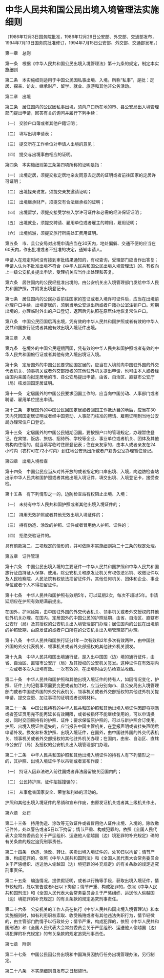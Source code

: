 # 中华人民共和国公民出境入境管理法实施细则  

（1986年12月3日国务院批准，1986年12月26日公安部、外交部、交通部发布，1994年7月13日国务院批准修订，1994年7月15日公安部、外交部、交通部发布。）  

第一章　总则  

第一条　根据《中华人民共和国公民出境入境管理法》第十九条的规定，制定本实施细则  

第二条　本实施细则适用于中国公民因私事出境、入境。所称“私事”，是批：定居、探亲、访友、继承财产、留学、就业、旅游和其他非公务活动。  

第二章　出境  

第三条　居住国内的公民因私事出境，须向户口所在地的市、县公安局出入境管理部门提出申请，回答有关的询问并履行下列手续：  

（一） 交验户口簿或者其他户籍证明；  

（二） 填写出境申请表；  

（三） 提交所在工作单位对申请人出境的意见；  

（四） 提交与出境事由相应的证明。  

第四条　本实施细则第三条第四项所称的证明是指：  

（一） 出境定居，须提交拟定居地亲友同意去定居的证明或者前往国家的定居许可证明；  

（二） 出境探亲访友，须提交亲友邀请证明；  

（三） 出境继承财产，须提交有合法继承权的证明；  

（四） 出境留学，须提交接受学校入学许可证件和必需的经济保证证明；  

（五） 出境就业，须提交聘请、雇用单位或者雇主的聘用，雇用证明；  

（六） 出境旅游，须提交旅行所需处汇费用证明。  

第五条　市、县公安局对出境申请应当在30天内，地处偏僻、交通不便的应当在60天内，作出批准或者不批准的决定，通知申请人。  

申请人在规定时间没有接到审批结果通知的，有权查询，受理部门应当作出答复；申请人认为不批准出境不符合《中华人民共和国公民出境入境管理法》的，有权向上一级公安机关提出申诉，受理机关应当作出处理和答复。  

第六条　居住国内的公民经批准出境的，由公安机关出入境管理部门发给中华人民共和国护照，并附发出境登记卡。  

第七条　居住国内的公民办妥前往国家的签证或者入境许可证件后，应当在出境前办理户口手续，出境定居的，须到当地公安派出所或者户籍办公室注销户口。短期出境的，办理临时外出的户口登记，返回后凭执照在原居住地恢复常住户口。  

第八条　中国公民回国后再出境，凭有效的中华人民共和国护照或者有效的中华人民共和国旅行证或者其他有效出境入境证件出境。  

第三章　入境  

第九条　在境外的中国公民短期回国，凭有效的中华人民共和国护照或者有效的中华人民共和国旅行证或者其他有效入境出境证入境。  

第十条　定居国外的中国公民要求回国定居的，应当在入境前向中国驻外国的外交代表机关、领事机关或者外交部授权的其他驻外机关提出申请，也可由本人或者经由国内亲属向拟定居地的市、县公安局提出申请，由省、自治区、直辖市公安厅（局）核发回国定居证明。  

第十一条　定居国外的中国公民要求回国工作的，应当向中国劳动、人事部门或者聘请、雇用单位提出申请。  

第十二条　定居国外的中国公民回国定居或者回国工作抵达目的地后，应当在30天内凭回国定居证明或者经中国劳动、人事部门核准的聘请、雇用证明到当地公安局办理常住户口登记。  

第十三条　定居国外的中国公民短期回国，要按照户口的管理规定，办理暂住登记。在宾馆、饭店、旅店、招待所、学校等企业、事业单位或者机关、团体及其他机构内住宿的，就当填写临时住房登记表；住在亲友家的，由本人或者亲友在24小时内（农村可在72小时内）到住地公安派出所或者户籍办公室办理暂住登记。  

第四章　出境入境检查  

第十四条　中国公民应当从对外开放的或者指定的口岸出境、入境，向边防检查站出示中华人民共和国护照或者其他出境入境证件，填交出境、入境登记卡，接受查检。  

第十五条　有下列情形之一的，边防检查站有权阻止出境、入境：  

（一） 未持有中华人民共和国护照或者其他出境入境证件的；  

（二） 持用无效护照或者其他无效出境入境证件的；  

（三） 持有伪造、涂改的护照、证件或者冒用他人护照、证件的；  

（四） 拒绝交验证件的。  

具有前款第二、三项规定的情形的，并可依照本实施细则第二十三条的规定处理。  

第五章　证件管理  

第十六条　中国公民出境入境的主要证件—中华人民共和国护照和中华人民共和国旅行证由持证人保存、使用。除公安机关和原发证机关有权依法吊销、收缴证件以及人民检察院、人民法院有权依法扣留证件外，其他任何机关、团体和企业、事业单位或者个人不得扣留证件。  

第十七条　中华人民共和国护照有效期5年，可以延期2次，每次不超过5年。申请延期应在护照有效期满前提出。  

在国外，护照延期，由中国驻外国的外交代表机关、领事机关或者外交授权的其他驻外机关办理。在国内，定居国外的中国公民的护照延期，由省、自治区、直辖市公安厅（局）及其授权的公安机关出入境管理部门办理；居住国内的公民在出境前的护照延期，由原发证的或者户口所在的公安机关出入境管理部门办理。  

第十八条　中华人民共和国旅行证分1年一次有效和2年多次有效两种，由中国驻外国的外交代表机关、领事机关或者外交部授权的其他驻外机关颁发。  

第十九条　中华人民共和国出境通行证，是入出中国国（边）境的通行证件，由省、自治区、直辖市公安厅（局）及其授权的公安机关签发。这种证件在有效期内一次或者多次入出境有效。一次有效的，在出境时由边防检查站收缴。  

第二十条　中华人民共和国护照和其他出境入境证件的持有人，如因情况变化，护照、证件上的记载事项需要变更或者加注时，应当分别向市、县公安局出入境管理部门或者中国驻外国的外交代表机关、领事机关或者外交部授权的其他驻外机关提申请，提交变更、加注事项的证明或者说明材料。  

第二十一条　中国公民持有的中华人民共和国护照和其他出境入境证件因即将期满或者签证页用完不能再延长有效期限，或者被损坏不能继续使用的，可以申请换发，同时交回原持有的护照、证件；要求保留原护照的，可以与新护照合订使用。护照、出境入境证件遗失的，应当报告中国主管机关，在登报声明或者挂失声明后申请补发。换发和补发护照、出境入境证件，在国外，由中国驻外国的外交代表机关、领事机关或者外交部授权的其他驻外机关办理；在国内，由省、自治区、直辖市公安厅（局）及授权的公安机关出入境管理部门办理。  

第二十二条　中华人民共和国护照和其他出境入境证件的持有人有下列情形之一的，其护照、出境入境证件予以吊销或者宣布作废：  

（一） 持证人因非法进入前往国或者非法居留被关回国内的；  

（二） 公民持护照、证件招摇撞骗的；  

（三） 从事危害国家安全、荣誉和利益的活动的。  

护照和其他出境入境证件的吊销和宣布作废，由原发证机关或者其上级机关作出。  

第六章　处罚  

第二十三条　持用伪造、涂改等无效证件或者冒用他人证件出境、入境的，除收缴证件外，处以警告或者5日以下拘留；情节严重、构成犯罪的，依照《全国人民代表大会常务委员会关于严惩组织、运送他人偷越国（边）境犯罪的补充规定》确的有关条款的规定追究刑事责任。  

第二十四条　伪造、涂改、转让、买卖出境入境证件的，处10日以拘留；情节严重、构成犯罪的，依照《中华人民共和国刑法》和《全国人民代表大会常务委员会关于严惩组织、运送他人偷越国（边）境犯罪的补充规定》的有关条款的规定追究刑事责任。  

第二十五条　编造情况，提供假证明，或者以行贿等手段，获取出境入境证件，情节较轻的，处以警告或者5日以下拘留；情节严重、构成犯罪的，依照《中华人民共和国刑法》和《全国人民代表大会常务委员会关于严惩组织、运送他人偷越国（边）境犯罪的补充规定》的有关条款的规定追究刑事责任。  

第二十六条　公安机关的工作人员在执行《中华人民共和国出境入境管理法》和本实施细则时，如有利用职权索取、收受贿赂或者有其他违法失职行为，情节轻微的，由主管部门酌情予以行政处分；情节严重，构成犯罪的，依照《中华人民共和国刑法》和《全国人民代表大会常务委员会关于严惩组织、运送他人偷越国（边）境犯罪的补充规定》的有关条款的规定追究刑事责任。  

第七章　附则  

第二十七条　中国公民因公务出境和中国海员因执行任务出境管理办法，另行制定。  

第二十八条　本实施细则自发布之日起施行。  
